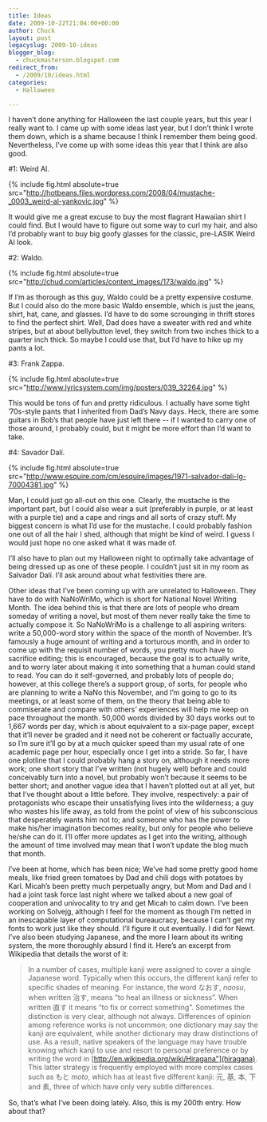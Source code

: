 ```yaml
---
title: Ideas
date: 2009-10-22T21:04:00+00:00
author: Chuck
layout: post
legacyslug: 2009-10-ideas
blogger_blog:
  - chuckmasterson.blogspot.com
redirect_from:
  - /2009/10/ideas.html
categories:
  - Halloween

---
```


I haven’t done anything for Halloween the last couple years, but this year I
really want to. I came up with some ideas last year, but I don’t think I wrote
them down, which is a shame because I think I remember them being good.
Nevertheless, I’ve come up with some ideas this year that I think are also
good.

\#1: Weird Al.

{% include fig.html absolute=true
src="http://hotbeans.files.wordpress.com/2008/04/mustache-_0003_weird-al-yankovic.jpg"
%}

It would give me a great excuse to buy the most flagrant Hawaiian shirt I could
find. But I would have to figure out some way to curl my hair, and also I’d
probably want to buy big goofy glasses for the classic, pre-LASIK Weird Al
look.

\#2: Waldo.

{% include fig.html absolute=true
src="http://chud.com/articles/content_images/173/waldo.jpg" %}

If I’m as thorough as this guy, Waldo could be a pretty expensive costume. But
I could also do the more basic Waldo ensemble, which is just the jeans, shirt,
hat, cane, and glasses. I’d have to do some scrounging in thrift stores to find
the perfect shirt. Well, Dad does have a sweater with red and white stripes,
but at about bellybutton level, they switch from two inches thick to a quarter
inch thick. So maybe I could use that, but I’d have to hike up my pants a lot.

\#3: Frank Zappa.

{% include fig.html absolute=true
src="http://www.lyricsystem.com/img/posters/039_32264.jpg" %}

This would be tons of fun and pretty ridiculous. I actually have some tight
’70s-style pants that I inherited from Dad’s Navy days. Heck, there are some
guitars in Bob’s that people have just left there -- if I wanted to carry one
of those around, I probably could, but it might be more effort than I’d want to
take.

\#4: Savador Dalí.

{% include fig.html absolute=true
src="http://www.esquire.com/cm/esquire/images/1971-salvador-dali-lg-70004381.jpg"
%}

Man, I could just go all-out on this one. Clearly, the mustache is the
important part, but I could also wear a suit (preferably in purple, or at least
with a purple tie) and a cape and rings and all sorts of crazy stuff. My
biggest concern is what I’d use for the mustache. I could probably fashion one
out of all the hair I shed, although that might be kind of weird. I guess I
would just hope no one asked what it was made of.

I’ll also have to plan out my Halloween night to optimally take advantage of
being dressed up as one of these people. I couldn’t just sit in my room as
Salvador Dalí. I’ll ask around about what festivities there are.

Other ideas that I’ve been coming up with are unrelated to Halloween. They have
to do with NaNoWriMo, which is short for National Novel Writing Month. The idea
behind this is that there are lots of people who dream someday of writing a
novel, but most of them never really take the time to actually compose it. So
NaNoWriMo is a challenge to all aspiring writers: write a 50,000-word story
within the space of the month of November. It’s famously a huge amount of
writing and a torturous month, and in order to come up with the requisit number
of words, you pretty much have to sacrifice editing; this is encouraged,
because the goal is to actually write, and to worry later about making it into
something that a human could stand to read. You can do it self-governed, and
probably lots of people do; however, at this college there’s a support group,
of sorts, for people who are planning to write a NaNo this November, and I’m
going to go to its meetings, or at least some of them, on the theory that being
able to commiserate and compare with others’ experiences will help me keep on
pace throughout the month. 50,000 words divided by 30 days works out to 1,667
words per day, which is about equivalent to a six-page paper, except that it’ll
never be graded and it need not be coherent or factually accurate, so I’m sure
it’ll go by at a much quicker speed than my usual rate of one academic page per
hour, especially once I get into a stride. So far, I have one plotline that I
could probably hang a story on, although it needs more work; one short story
that I’ve written (not hugely well) before and could conceivably turn into a
novel, but probably won’t because it seems to be better short; and another
vague idea that I haven’t plotted out at all yet, but that I’ve thought about a
little before. They involve, respectively: a pair of protagonists who escape
their unsatisfying lives into the wilderness; a guy who wastes his life away,
as told from the point of view of his subconscious that desperately wants him
not to; and someone who has the power to make his/her imagination becomes
reality, but only for people who believe he/she can do it. I’ll offer more
updates as I get into the writing, although the amount of time involved may
mean that I won’t update the blog much that month.

I’ve been at home, which has been nice; We’ve had some pretty good home meals,
like fried green tomatoes by Dad and chili dogs with potatoes by Karl. Micah’s
been pretty much perpetually angry, but Mom and Dad and I had a joint task
force last night where we talked about a new goal of cooperation and
univocality to try and get Micah to calm down. I’ve been working on Solvejg,
although I feel for the moment as though I’m netted in an inescapable layer of
computational bureaucracy, because I can’t get my fonts to work just like they
should. I’ll figure it out eventually. I did for Newt. I’ve also been studying
Japanese, and the more I learn about its writing system, the more thoroughly
absurd I find it. Here’s an excerpt from Wikipedia that details the worst of
it:

> In a number of cases, multiple kanji were assigned to cover a single Japanese
> word. Typically when this occurs, the different kanji refer to specific
> shades of meaning. For instance, the word なおす, *naosu*, when written 治す,
> means “to heal an illness or sickness”. When written 直す it means “to fix or
> correct something”. Sometimes the distinction is very clear, although not
> always. Differences of opinion among reference works is not uncommon; one
> dictionary may say the kanji are equivalent, while another dictionary may
> draw distinctions of use. As a result, native speakers of the language may
> have trouble knowing which kanji to use and resort to personal preference or
> by writing the word in [http://en.wikipedia.org/wiki/Hiragana"](hiragana).
> This latter strategy is frequently employed with more complex cases such as
> もと *moto*, which has at least five different kanji: 元, 基, 本, 下 and 素,
> three of which have only very subtle differences.

So, that’s what I’ve been doing lately. Also, this is my 200th entry. How about
that?
